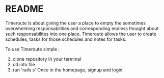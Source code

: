 # README

Timeroute is about giving the user a place to empty the sometimes overwhelming responsabilities and corresponding endless thought about such responsabilites into one place. Timeroute allows the user to create schedules, tasks for those schedules and notes for tasks. 

To use Timeroute simple : 
1. clone repository
In your terminal
2. cd into file
3. run 'rails s' 
Once in the homepage, signup and login. 
